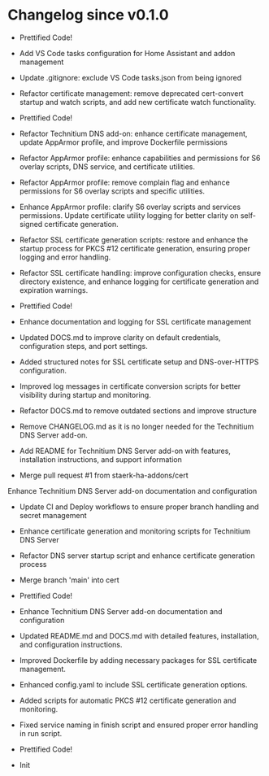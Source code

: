 # Changelog since v0.1.0
- Prettified Code! 
- Add VS Code tasks configuration for Home Assistant and addon management 
- Update .gitignore: exclude VS Code tasks.json from being ignored 
- Refactor certificate management: remove deprecated cert-convert startup and watch scripts, and add new certificate watch functionality. 
- Prettified Code! 
- Refactor Technitium DNS add-on: enhance certificate management, update AppArmor profile, and improve Dockerfile permissions 
- Refactor AppArmor profile: enhance capabilities and permissions for S6 overlay scripts, DNS service, and certificate utilities. 
- Refactor AppArmor profile: remove complain flag and enhance permissions for S6 overlay scripts and specific utilities. 
- Enhance AppArmor profile: clarify S6 overlay scripts and services permissions. Update certificate utility logging for better clarity on self-signed certificate generation. 
- Refactor SSL certificate generation scripts: restore and enhance the startup process for PKCS #12 certificate generation, ensuring proper logging and error handling. 
- Refactor SSL certificate handling: improve configuration checks, ensure directory existence, and enhance logging for certificate generation and expiration warnings. 
- Prettified Code! 
- Enhance documentation and logging for SSL certificate management

- Updated DOCS.md to improve clarity on default credentials, configuration steps, and port settings.
- Added structured notes for SSL certificate setup and DNS-over-HTTPS configuration.
- Improved log messages in certificate conversion scripts for better visibility during startup and monitoring. 
- Refactor DOCS.md to remove outdated sections and improve structure 
- Remove CHANGELOG.md as it is no longer needed for the Technitium DNS Server add-on. 
- Add README for Technitium DNS Server add-on with features, installation instructions, and support information 
- Merge pull request #1 from staerk-ha-addons/cert

Enhance Technitium DNS Server add-on documentation and configuration 
- Update CI and Deploy workflows to ensure proper branch handling and secret management 
- Enhance certificate generation and monitoring scripts for Technitium DNS Server 
- Refactor DNS server startup script and enhance certificate generation process 
- Merge branch 'main' into cert 
- Prettified Code! 
- Enhance Technitium DNS Server add-on documentation and configuration

- Updated README.md and DOCS.md with detailed features, installation, and configuration instructions.
- Improved Dockerfile by adding necessary packages for SSL certificate management.
- Enhanced config.yaml to include SSL certificate generation options.
- Added scripts for automatic PKCS #12 certificate generation and monitoring.
- Fixed service naming in finish script and ensured proper error handling in run script. 
- Prettified Code! 
- Init 
